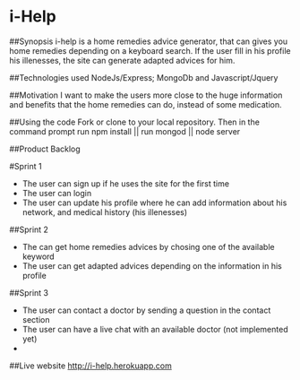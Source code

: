 # i-Help

##Synopsis
i-help is a home remedies advice generator, that can gives you home remedies depending on a keyboard search. If the user fill in his profile 
his illenesses, the site can generate adapted advices for him.

##Technologies used
NodeJs/Express; MongoDb and Javascript/Jquery

##Motivation
I want to make the users more close to the huge information and benefits that the home remedies can do, instead of some medication.

##Using the code
Fork or clone to your local repository. Then in the command prompt run npm install || run mongod || node server

##Product Backlog

  #Sprint 1
   - The user can sign up if he uses the site for the first time
   - The user can login
   - The user can update his profile where he can add information about his network, and medical history (his illenesses)
  
  ##Sprint 2
   - The can get home remedies advices by chosing one of the available keyword
   - The user can get adapted advices depending on the information in his profile
  
  ##Sprint 3
   - The user can contact a doctor by sending a question in the contact section
   - The user can have a live chat with an available doctor (not implemented yet)
   -

##Live website 
 http://i-help.herokuapp.com
